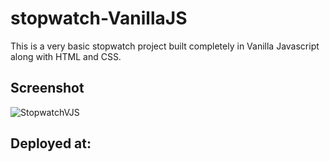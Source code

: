 # stopwatch-VanillaJS
This is a very basic stopwatch project built completely in Vanilla Javascript along with HTML and CSS.

## Screenshot
![StopwatchVJS](https://user-images.githubusercontent.com/99909331/219007267-159330fd-c42a-4ce6-99c1-4389870b83a8.PNG)

## Deployed at:
